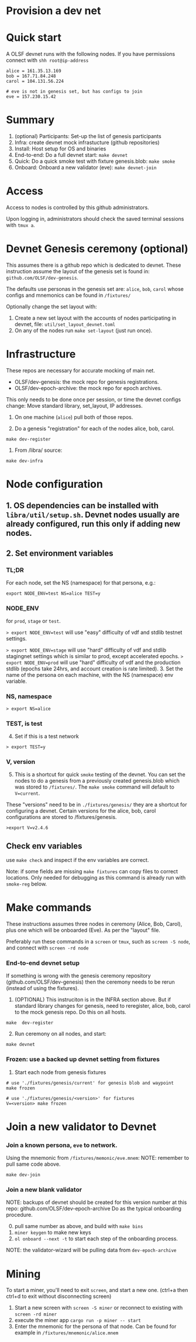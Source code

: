 # Provision a dev net

# Quick start

A OLSF devnet runs with the following nodes. If you have permissions connect with `shh root@ip-address`
```
alice = 161.35.13.169 
bob = 167.71.84.248
carol = 104.131.56.224

# eve is not in genesis set, but has configs to join
eve = 157.230.15.42
```

# Summary

1. (optional) Participants: Set-up the list of genesis participants
2. Infra: create devnet mock infrastucture (github repositories)
3. Install: Host setup for OS and binaries
4. End-to-end: Do a full devnet start: `make devnet`
5. Quick: Do a quick smoke test with fixture genesis.blob: `make smoke`
6. Onboard: Onboard a new validator (eve): `make devnet-join`

# Access

Access to nodes is controlled by this github administrators.

Upon logging in, administrators should check the saved terminal sessions with `tmux a`.

# Devnet Genesis ceremony (optional)

This assumes there is a github repo which is dedicated to devnet. These instruction assume the layout of the genesis set is found in: `github.com/OLSF/dev-genesis`.

The defaults use personas in the genesis set are: `alice`, `bob`, `carol` whose configs and mnemonics can be found in `/fixtures/`

Optionally change the set layout with:
1. Create a new set layout with the accounts of nodes participating in devnet, file: `util/set_layout_devnet.toml`
2. On any of the nodes run `make set-layout` (just run once).

# Infrastructure

These repos are necessary for accurate mocking of main net. 

* OLSF/dev-genesis: the mock repo for genesis registrations.
* OLSF/dev-epoch-archive: the mock repo for epoch archives.


This only needs to be done once per session, or time the devnet configs change: Move standard library, set_layout, IP addresses.

1. On one machine (`alice`) pull both of those repos.

1. Do a genesis "registration" for each of the nodes alice, bob, carol.
```
make dev-register
```

1. From /libra/  source:

```
make dev-infra
```

# Node configuration

## 1. OS dependencies can be installed with `libra/util/setup.sh`. Devnet nodes usually are already configured, run this only if adding new nodes.

## 2. Set environment variables 

### TL;DR

For each node, set the NS (namespace) for that persona, e.g.:

`export NODE_ENV=test NS=alice TEST=y`

### NODE_ENV

for `prod`, `stage` or `test`. 

`> export NODE_ENV=test` will use "easy" difficulty of vdf and stdlib testnet settings.

`> export NODE_ENV=stage` will use "hard" difficulty of vdf and stdlib stagingnet settings which is similar to prod, except accelerated epochs.
`> export NODE_ENV=prod` will use "hard" difficulty of vdf and the production stdlib (epochs take 24hrs, and account creation is rate limited).
3. Set the name of the persona on each machine, with the NS (namespace) env variable.

### NS, namespace

`> export NS=alice`

### TEST, is test

4. Set if this is a test network

`> export TEST=y`

### V, version

5. This is a shortcut for quick `smoke` testing of the devnet. You can set the nodes to do a genesis from a previously created genesis.blob which was stored to `/fixtures/`. The `make smoke` command will default to `V=current`.

These "versions" need to be in `./fixtures/genesis/` they are a shortcut for configuring a devnet. Certain versions for the alice, bob, carol configurations are stored to /fixtures/genesis.

`>export V=v2.4.6`

## Check env variables

use `make check` and inspect if the env variables are correct.

Note: if some fields are missing `make fixtures` can copy files to correct locations. Only needed for debugging as this command is already run with `smoke-reg` below.


# Make commands

These instructions assumes three nodes in ceremony (Alice, Bob, Carol), plus one which will be onboarded (Eve). As per the "layout" file.


Preferably run these commands in a `screen` or `tmux`, such as `screen -S node`, and connect with `screen -rd node`

### End-to-end devnet setup

If something is wrong with the genesis ceremony repository (github.com/OLSF/dev-genesis) then the ceremony needs to be rerun (instead of using the fixtures).

1. (OPTIONAL) This instruciton is in the INFRA section above. But if standard library changes for genesis, need to reregister, alice, bob, carol to the mock genesis repo. Do this on all hosts. 

```
make  dev-register
```

2. Run ceremony on all nodes, and start:
```
make devnet
```

### Frozen: use a backed up devnet setting from fixtures


1. Start each node from genesis fixtures 

```
# use './fixtures/genesis/current' for genesis blob and waypoint
make frozen

# use './fixtures/genesis/<version>' for fixtures
V=<version> make frozen
```


# Join a new validator to Devnet

### Join a known persona, `eve` to network.

Using the mnemonic from `/fixtures/memonic/eve.mnem`:
NOTE: remember to pull same code above.

```
make dev-join
```

### Join a new blank validator
NOTE: backups of devnet should be created for this version number at this repo: github.com/OLSF/dev-epoch-archive 
Do as the typical onboarding procedure.

0. pull same <version> number as above, and build with `make bins`
1. `miner keygen` to make new keys
2. `ol onboard --next -t` to start each step of the onboarding process.

NOTE: the validator-wizard will be pulling data from `dev-epoch-archive`


# Mining

To start a miner, you'll need to exit `screen`, and start a new one. (ctrl+a then ctrl+d to exit without disconnecting screen)
1. Start a new screen with `screen -S miner` or reconnect to existing with `screen -rd miner`
2. execute the miner app `cargo run -p miner -- start`
3. Enter the mnemonic for the persona of that node. Can be found for example in `/fixtures/mnemonic/alice.mnem`
